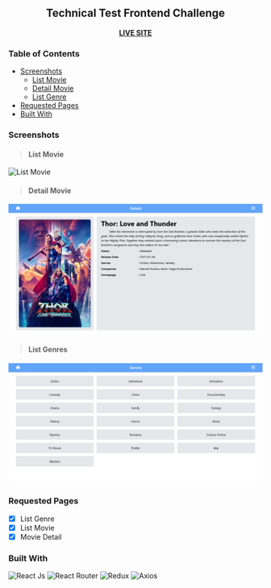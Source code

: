 <div align="center">
<h2>Technical Test Frontend Challenge</h2>
<b><a href="https://movie-web-qoin-test.vercel.app/" target="_blank">LIVE SITE</a></b>
</div>
  
### Table of Contents
- [Screenshots](#screenshots)
  - [List Movie](#list-movie)
  - [Detail Movie](#detail-movie)
  - [List Genre](#list-genres)
- [Requested Pages](#requested-pages)
- [Built With](#built-with)

### Screenshots

> #### List Movie
![List Movie](./src/assets/desktop-lists.png)

> #### Detail Movie
![Details](./src/assets/desktop-details.png)

> #### List Genres
![Genres](./src/assets/desktop-genres.png)

### Requested Pages

- [x] List Genre
- [x] List Movie
- [x] Movie Detail

### Built With

![React Js](https://img.shields.io/badge/react-%2320232a.svg?style=for-the-badge&logo=react&logoColor=%2361DAFB)
![React Router](https://img.shields.io/badge/React_Router-CA4245?style=for-the-badge&logo=react-router&logoColor=white)
![Redux](https://img.shields.io/badge/redux-%23593d88.svg?style=for-the-badge&logo=redux&logoColor=white)
![Axios](https://img.shields.io/badge/Axios-7D4698?style=for-the-badge&logoColor=white)
